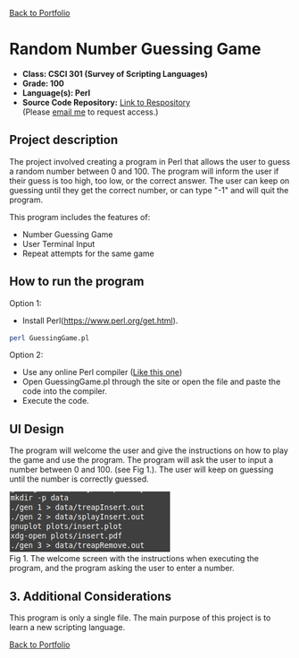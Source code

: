 [Back to Portfolio](./)

Random Number Guessing Game
===============

-   **Class: CSCI 301 (Survey of Scripting Languages)** 
-   **Grade: 100** 
-   **Language(s): Perl** 
-   **Source Code Repository:** [Link to Respository](https://github.com/AlexThomp1/BalancedBinaryTreeDisplay)  
    (Please [email me](mailto:amthompson1@csustudent.net?subject=GitHub%20Access) to request access.)

## Project description

The project involved creating a program in Perl that allows the user to guess a random number between 0 and 100. The program will inform the user if their guess is too high, too low, or the correct answer. The user can keep on guessing until they get the correct number, or can type "-1" and will quit the program.

This program includes the features of:
- Number Guessing Game
- User Terminal Input
- Repeat attempts for the same game

## How to run the program

Option 1:

- Install Perl(https://www.perl.org/get.html).
```bash
perl GuessingGame.pl
```

Option 2:
- Use any online Perl compiler ([Like this one](https://www.tutorialspoint.com/execute_perl_online.php))
- Open GuessingGame.pl through the site or open the file and paste the code into the compiler.
- Execute the code.

## UI Design

The program will welcome the user and give the instructions on how to play the game and use the program. The program will ask the user to input a number between 0 and 100. (see Fig 1.). The user will keep on guessing until the number is correctly guessed.

![screenshot](images/project2/project2_terminal.png)  
Fig 1. The welcome screen with the instructions when executing the program, and the program asking the user to enter a number.

## 3. Additional Considerations

This program is only a single file. The main purpose of this project is to learn a new scripting language.

[Back to Portfolio](./)
